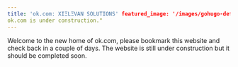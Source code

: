 ```yaml
---
title: 'ok.com: XIΞLΞVAN SOLUTIONS' featured_image: '/images/gohugo-default-sample-hero-image.jpg' description: "
ok.com is under construction."
---
```


Welcome to the new home of ok.com, please bookmark this website and check back in a couple of days. The website is still
under construction but it should be completed soon.
